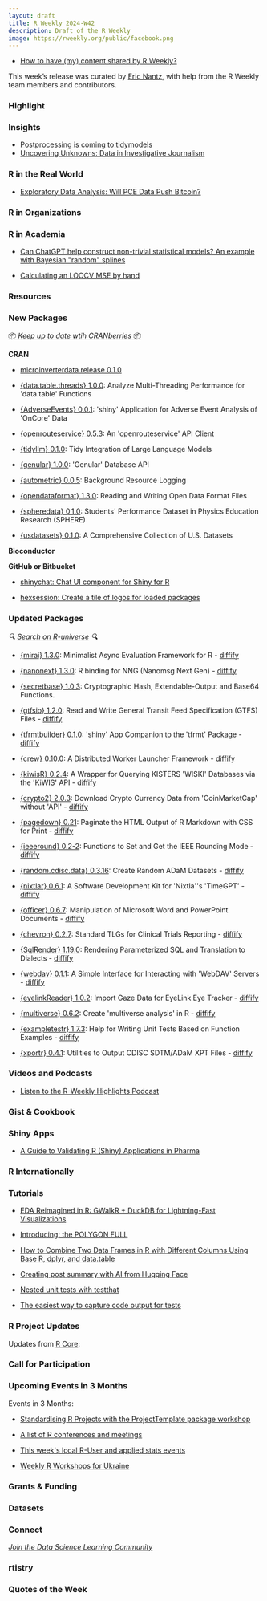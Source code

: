 ```yaml
---
layout: draft
title: R Weekly 2024-W42
description: Draft of the R Weekly
image: https://rweekly.org/public/facebook.png
---
```



+ [How to have (my) content shared by R Weekly?](https://github.com/rweekly/rweekly.org#how-to-have-my-content-shared-by-r-weekly)

This week’s release was curated by [Eric Nantz](), with help from the R Weekly team members and contributors.



### Highlight



### Insights

+ [Postprocessing is coming to tidymodels](https://www.tidyverse.org/blog/2024/10/postprocessing-preview/)
+ [Uncovering Unknowns: Data in Investigative Journalism](https://katharinabrunner.de/2024/10/uncovering-unknowns-data-in-investigative-journalism/)

### R in the Real World

+ [Exploratory Data Analysis: Will PCE Data Push Bitcoin?](https://datageeek.com/2024/10/07/exploratory-data-analysis-will-pce-data-push-bitcoin/)



### R in Organizations



### R in Academia

+ [Can ChatGPT help construct non-trivial statistical models? An example with Bayesian "random" splines](https://www.rdatagen.net/post/2024-10-08-can-chatgpt-help-construct-non-trivial-bayesian-models-with-cluster-specific-splines/)

+ [Calculating an LOOCV MSE by hand](https://freakonometrics.hypotheses.org/77662)


### Resources



### New Packages

<!-- <p class="added-hostname"><a href="https://rweekly.org/live" target="_blank" class="externalLink">📦 <i>Go Live for More New Pkgs</i> 📦</a></p> -->
<p class="added-hostname"><a href="https://dirk.eddelbuettel.com/cranberries/cran/new/" target="_blank" class="externalLink">📦 <i>Keep up to date wtih CRANberries</i> 📦</a></p>


**CRAN**

+ [microinverterdata release 0.1.0](https://camembr.github.io/microinverterdata/)

+ [{data.table.threads} 1.0.0](https://cran.r-project.org/package=data.table.threads): Analyze Multi-Threading Performance for 'data.table' Functions

+ [{AdverseEvents} 0.0.1](https://cran.r-project.org/package=AdverseEvents): 'shiny' Application for Adverse Event Analysis of 'OnCore' Data

+ [{openrouteservice} 0.5.3](https://cran.r-project.org/package=openrouteservice): An 'openrouteservice' API Client

+ [{tidyllm} 0.1.0](https://cran.r-project.org/package=tidyllm): Tidy Integration of Large Language Models

+ [{genular} 1.0.0](https://cran.r-project.org/package=genular): 'Genular' Database API

+ [{autometric} 0.0.5](https://cran.r-project.org/package=autometric): Background Resource Logging

+ [{opendataformat} 1.3.0](https://cran.r-project.org/package=opendataformat): Reading and Writing Open Data Format Files

+ [{spheredata} 0.1.0](https://cran.r-project.org/package=spheredata): Students' Performance Dataset in Physics Education Research (SPHERE)

+ [{usdatasets} 0.1.0](https://cran.r-project.org/package=usdatasets): A Comprehensive Collection of U.S. Datasets

**Bioconductor**

  




**GitHub or Bitbucket**

+ [shinychat: Chat UI component for Shiny for R](https://github.com/jcheng5/shinychat)

+ [hexsession: Create a tile of logos for loaded packages](https://github.com/luisDVA/hexsession/)

### Updated Packages

<i>🔍 [Search on R-universe](https://r-universe.dev/search/) 🔍</i>

+ [{mirai} 1.3.0](https://cran.r-project.org/package=mirai): Minimalist Async Evaluation Framework for R - [diffify](https://diffify.com/R/mirai)

+ [{nanonext} 1.3.0](https://cran.r-project.org/package=nanonext): R binding for NNG (Nanomsg Next Gen) - [diffify](https://diffify.com/R/nanonext)

+ [{secretbase} 1.0.3](https://cran.r-project.org/package=secretbase): Cryptographic Hash, Extendable-Output and Base64 Functions.

+ [{gtfsio} 1.2.0](https://cran.r-project.org/package=gtfsio): Read and Write General Transit Feed Specification (GTFS) Files - [diffify](https://diffify.com/R/gtfsio)

+ [{tfrmtbuilder} 0.1.0](https://cran.r-project.org/package=tfrmtbuilder): 'shiny' App Companion to the 'tfrmt' Package - [diffify](https://diffify.com/R/tfrmtbuilder)

+ [{crew} 0.10.0](https://cran.r-project.org/package=crew): A Distributed Worker Launcher Framework - [diffify](https://diffify.com/R/crew)

+ [{kiwisR} 0.2.4](https://cran.r-project.org/package=kiwisR): A Wrapper for Querying KISTERS 'WISKI' Databases via the 'KiWIS' API - [diffify](https://diffify.com/R/kiwisR)

+ [{crypto2} 2.0.3](https://cran.r-project.org/package=crypto2): Download Crypto Currency Data from 'CoinMarketCap' without 'API' - [diffify](https://diffify.com/R/crypto2)

+ [{pagedown} 0.21](https://cran.r-project.org/package=pagedown): Paginate the HTML Output of R Markdown with CSS for Print - [diffify](https://diffify.com/R/pagedown)

+ [{ieeeround} 0.2-2](https://cran.r-project.org/package=ieeeround): Functions to Set and Get the IEEE Rounding Mode - [diffify](https://diffify.com/R/ieeeround)

+ [{random.cdisc.data} 0.3.16](https://cran.r-project.org/package=random.cdisc.data): Create Random ADaM Datasets - [diffify](https://diffify.com/R/random.cdisc.data)

+ [{nixtlar} 0.6.1](https://cran.r-project.org/package=nixtlar): A Software Development Kit for 'Nixtla''s 'TimeGPT' - [diffify](https://diffify.com/R/nixtlar)

+ [{officer} 0.6.7](https://cran.r-project.org/package=officer): Manipulation of Microsoft Word and PowerPoint Documents - [diffify](https://diffify.com/R/officer)

+ [{chevron} 0.2.7](https://cran.r-project.org/package=chevron): Standard TLGs for Clinical Trials Reporting - [diffify](https://diffify.com/R/chevron)

+ [{SqlRender} 1.19.0](https://cran.r-project.org/package=SqlRender): Rendering Parameterized SQL and Translation to Dialects - [diffify](https://diffify.com/R/SqlRender)

+ [{webdav} 0.1.1](https://cran.r-project.org/package=webdav): A Simple Interface for Interacting with 'WebDAV' Servers - [diffify](https://diffify.com/R/webdav)

+ [{eyelinkReader} 1.0.2](https://cran.r-project.org/package=eyelinkReader): Import Gaze Data for EyeLink Eye Tracker - [diffify](https://diffify.com/R/eyelinkReader)

+ [{multiverse} 0.6.2](https://cran.r-project.org/package=multiverse): Create 'multiverse analysis' in R - [diffify](https://diffify.com/R/multiverse)

+ [{exampletestr} 1.7.3](https://cran.r-project.org/package=exampletestr): Help for Writing Unit Tests Based on Function Examples - [diffify](https://diffify.com/R/exampletestr)

+ [{xportr} 0.4.1](https://cran.r-project.org/package=xportr): Utilities to Output CDISC SDTM/ADaM XPT Files - [diffify](https://diffify.com/R/xportr)



### Videos and Podcasts

+ [Listen to the R-Weekly Highlights Podcast](https://serve.podhome.fm/r-weekly-highlights)


### Gist & Cookbook



### Shiny Apps

+ [A Guide to Validating R (Shiny) Applications in Pharma](https://www.appsilon.com/post/shiny-app-validation-pharma)


### R Internationally



### Tutorials
  
+ [EDA Reimagined in R: GWalkR + DuckDB for Lightning-Fast Visualizations](https://medium.com/@bruceyu0416/eda-reimagined-in-r-gwalkr-duckdb-for-lightning-fast-visualizations-05b011e8ae39)

+ [Introducing: the POLYGON FULL](https://www.r-spatial.org//r/2024/10/11/polygonfull.html)

+ [How to Combine Two Data Frames in R with Different Columns Using Base R, dplyr, and data.table](https://www.spsanderson.com/steveondata/posts/2024-10-10/)

+ [Creating post summary with AI from Hugging Face](https://drmowinckels.io/blog/2024/ai-blog-summary/)

+ [Nested unit tests with testthat](https://rpahl.github.io/r-some-blog/posts/2024-10-07-nested-unit-tests-with-testthat)

+ [The easiest way to capture code output for tests](https://jakubsobolewski.substack.com/p/the-easiest-way-to-capture-code-output)

<!--<div class="post-more-begin></div><div class="post-more-end"></div>-->

### R Project Updates

Updates from [R Core](http://developer.r-project.org/blosxom.cgi/R-devel/NEWS):

### Call for Participation

### Upcoming Events in 3 Months

Events in 3 Months:

+ [Standardising R Projects with the ProjectTemplate package workshop](https://r-posts.com/standardising-r-projects-with-the-projecttemplate-package-workshop/)

+ [A list of R conferences and meetings](https://jumpingrivers.github.io/meetingsR/events.html)

+ [This week's local R-User and applied stats events](https://community.rstudio.com/c/irl)

+ [Weekly R Workshops for Ukraine](https://sites.google.com/view/dariia-mykhailyshyna/main/r-workshops-for-ukraine)

### Grants & Funding


### Datasets


### Connect

<i>[Join the Data Science Learning Community](https://DSLC.io/)</i>

### rtistry


### Quotes of the Week
